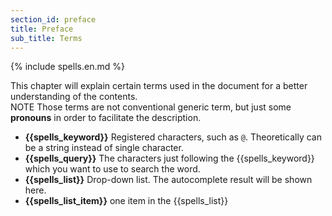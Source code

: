 ```yaml
---
section_id: preface
title: Preface
sub_title: Terms
---
```


{% include spells.en.md %}

This chapter will explain certain terms used in the document for a better understanding of the contents.  
<span class="label label-warning">NOTE</span> Those terms are not conventional generic term, but just some **pronouns** in order to facilitate the description.

* **{{spells_keyword}}** Registered characters, such as `@`. Theoretically can be a string instead of single character. 
* **{{spells_query}}**  The characters just following the {{spells_keyword}} which you want to use to search the word.
* **{{spells_list}}** Drop-down list. The autocomplete result will be shown here.
* **{{spells_list_item}}** one item in the {{spells_list}}
